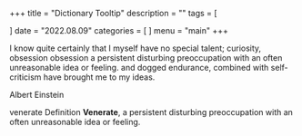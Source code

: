 +++
title = "Dictionary Tooltip"
description = ""
tags = [

]
date = "2022.08.09"
categories = [
]
menu = "main"
+++


<div class="frame">
  <div class="quote">
		<p>I know quite certainly that I myself have no special talent; curiosity, 
			<span onclick="void(0);" class="tooltip">obsession
				<span class="info">
					<span class="pronounce">obsession<span class="fa fa-volume-up"></span></span>
					<span class="text">a persistent disturbing preoccupation with an often unreasonable idea or feeling.</span>
				</span>
			</span> and dogged endurance, combined with self-criticism have brought me to my ideas.</p>
		<p class="author">Albert Einstein</p>
	</div>
</div>





<span onclick="void(0);" class="tooltip">venerate
  <span class="info">Definition</span>
  <span class="text"><b>Venerate</b>, a persistent disturbing preoccupation with an often unreasonable idea or feeling.</span>
</span>

